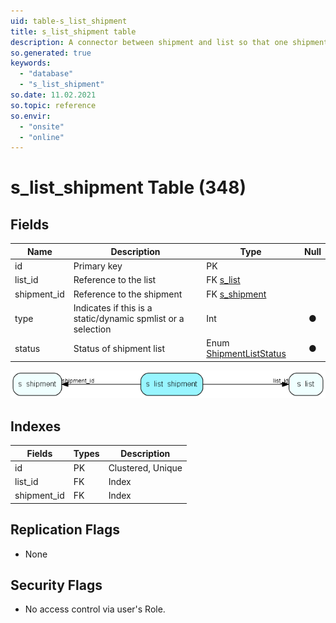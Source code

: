 ```yaml
---
uid: table-s_list_shipment
title: s_list_shipment table
description: A connector between shipment and list so that one shipment can have many lists, and one list can have many shipments
so.generated: true
keywords:
  - "database"
  - "s_list_shipment"
so.date: 11.02.2021
so.topic: reference
so.envir:
  - "onsite"
  - "online"
---
```


# s\_list\_shipment Table (348)

## Fields

| Name | Description | Type | Null |
|------|-------------|------|:----:|
|id|Primary key|PK| |
|list\_id|Reference to the list|FK [s_list](s-list.md)| |
|shipment\_id|Reference to the shipment|FK [s_shipment](s-shipment.md)| |
|type|Indicates if this is a static/dynamic spmlist or a selection|Int|&#x25CF;|
|status|Status of shipment list|Enum [ShipmentListStatus](enums/shipmentliststatus.md)|&#x25CF;|


![s_list_shipment table relationship diagram](./media/s_list_shipment.png)

## Indexes

| Fields | Types | Description |
|--------|-------|-------------|
|id |PK |Clustered, Unique |
|list\_id |FK |Index |
|shipment\_id |FK |Index |

## Replication Flags

* None

## Security Flags

* No access control via user's Role.

